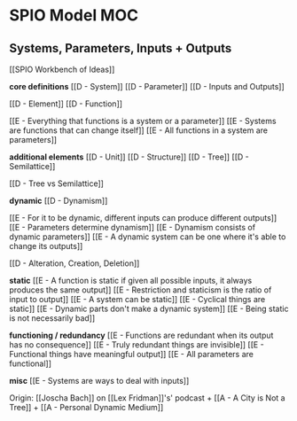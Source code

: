 # SPIO Model MOC
## Systems, Parameters, Inputs + Outputs

[[SPIO Workbench of Ideas]]


**core definitions**
[[D - System]]
[[D - Parameter]]
[[D - Inputs and Outputs]]

[[D - Element]]
[[D - Function]]

[[E - Everything that functions is a system or a parameter]]
[[E - Systems are functions that can change itself]]
[[E - All functions in a system are parameters]]

**additional elements**
[[D - Unit]]
[[D - Structure]]
[[D - Tree]]
[[D - Semilattice]]

[[D - Tree vs Semilattice]]

**dynamic**
[[D - Dynamism]]

[[E - For it to be dynamic, different inputs can produce different outputs]]
[[E - Parameters determine dynamism]]
[[E - Dynamism consists of dynamic parameters]]
[[E - A dynamic system can be one where it's able to change its outputs]]

[[D - Alteration, Creation, Deletion]]

**static**
[[E - A function is static if given all possible inputs, it always produces the same output]]
[[E - Restriction and staticism is the ratio of input to output]]
[[E - A system can be static]]
[[E - Cyclical things are static]]
[[E - Dynamic parts don't make a dynamic system]]
[[E - Being static is not necessarily bad]]

**functioning / redundancy**
[[E - Functions are redundant when its output has no consequence]]
[[E - Truly redundant things are invisible]]
[[E - Functional things have meaningful output]]
[[E - All parameters are functional]]

**misc**
[[E - Systems are ways to deal with inputs]]


Origin: [[Joscha Bach]] on [[Lex Fridman]]'s' podcast + [[A - A City is Not a Tree]] + [[A - Personal Dynamic Medium]]